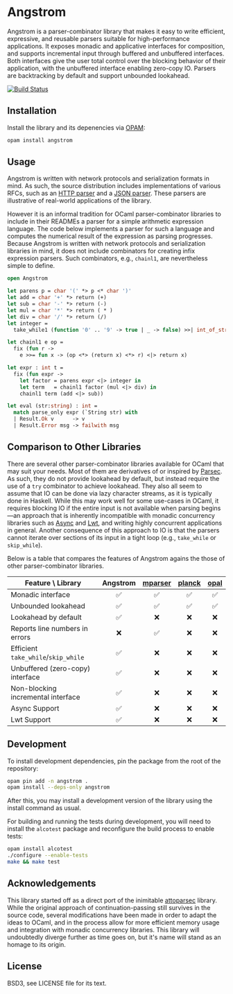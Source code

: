 # Angstrom

Angstrom is a parser-combinator library that makes it easy to write efficient,
expressive, and reusable parsers suitable for high-performance applications. It
exposes monadic and applicative interfaces for composition, and supports
incremental input through buffered and unbuffered interfaces. Both interfaces
give the user total control over the blocking behavior of their application,
with the unbuffered interface enabling zero-copy IO. Parsers are backtracking
by default and support unbounded lookahead.

[![Build Status](https://travis-ci.org/inhabitedtype/angstrom.svg?branch=master)](https://travis-ci.org/inhabitedtype/angstrom)


## Installation

Install the library and its depenencies via [OPAM][opam]:

[opam]: http://opam.ocaml.org/

```bash
opam install angstrom
```

## Usage

Angstrom is written with network protocols and serialization formats in mind.
As such, the source distribution includes implementations of various RFCs, such
as an [HTTP parser][http] and a [JSON parser][json]. These parsers are
illustrative of real-world applications of the library.

[http]: https://github.com/inhabitedtype/angstrom/blob/master/rfcs/rFC2616.ml
[json]: https://github.com/inhabitedtype/angstrom/blob/master/rfcs/rFC7159.ml

However it is an informal tradition for OCaml parser-combinator libraries to
include in their READMEs a parser for a simple arithmetic expression language.
The code below implements a parser for such a language and computes the
numerical result of the expression as parsing progresses. Because Angstrom is
written with network protocols and serialization libraries in mind, it does not
include combinators for creating infix expression parsers. Such combinators,
e.g., `chainl1`, are nevertheless simple to define.

```ocaml
open Angstrom

let parens p = char '(' *> p <* char ')'
let add = char '+' *> return (+)
let sub = char '-' *> return (-)
let mul = char '*' *> return ( * )
let div = char '/' *> return (/)
let integer =
  take_while1 (function '0' .. '9' -> true | _ -> false) >>| int_of_string

let chainl1 e op =
  fix (fun r ->
    e >>= fun x -> (op <*> (return x) <*> r) <|> return x)

let expr : int t =
  fix (fun expr ->
    let factor = parens expr <|> integer in
    let term   = chainl1 factor (mul <|> div) in
    chainl1 term (add <|> sub))

let eval (str:string) : int =
  match parse_only expr (`String str) with
  | Result.Ok v      -> v
  | Result.Error msg -> failwith msg
```


## Comparison to Other Libraries

There are several other parser-combinator libraries available for OCaml that
may suit your needs. Most of them are derivatives of or inspired by [Parsec][].
As such, they do not provide lookahead by default, but instead require the use
of a `try` combinator to achieve lookahead. They also all seem to assume that
IO can be done via lazy character streams, as it is typically done in Haskell.
While this may work well for some use-cases in OCaml, it requires blocking IO
if the entire input is not available when parsing begins&mdash;an approach that
is inherently incompatible with monadic concurrency libraries such as [Async]
and [Lwt], and writing highly concurrent applications in general. Another
consequence of this approach to IO is that the parsers cannot iterate over
sections of its input in a tight loop (e.g., `take_while` or `skip_while`).

Below is a table that compares the features of Angstrom agains the those of
other parser-combinator libraries.

[parsec]: https://hackage.haskell.org/package/parsec
[async]: https://github.com/janestreet/async
[lwt]: https://ocsigen.org/lwt/


Feature \ Library                   | Angstrom | [mparser] | [planck] | [opal] |
------------------------------------|:--------:|:---------:|:--------:|:------:|
Monadic interface                   | ✅        | ✅         | ✅        | ✅      |
Unbounded lookahead                 | ✅        | ✅         | ✅        | ✅      |
Lookahead by default                | ✅        | ❌         | ❌        | ❌      |
Reports line numbers in errors      | ❌        | ✅         | ❌        | ❌      |
Efficient `take_while`/`skip_while` | ✅        | ❌         | ❌        | ❌      |
Unbuffered (zero-copy) interface    | ✅        | ❌         | ❌        | ❌      |
Non-blocking incremental interface  | ✅        | ❌         | ❌        | ❌      |
Async Support                       | ✅        | ❌         | ❌        | ❌      |
Lwt Support                         | ✅        | ❌         | ❌        | ❌      |

[mparser]: https://github.com/cakeplus/mparser
[opal]: https://github.com/pyrocat101/opal
[planck]: https://bitbucket.org/camlspotter/planck


## Development

To install development dependencies, pin the package from the root of the
repository:

```bash
opam pin add -n angstrom .
opam install --deps-only angstrom
```

After this, you may install a development version of the library using the
install command as usual.

For building and running the tests during development, you will need to install
the `alcotest` package and reconfigure the build process to enable tests:

```bash
opam install alcotest
./configure --enable-tests
make && make test
```

## Acknowledgements

This library started off as a direct port of the inimitable [attoparsec][]
library. While the original approach of continuation-passing still survives in
the source code, several modifications have been made in order to adapt the
ideas to OCaml, and in the process allow for more efficient memory usage and
integration with monadic concurrency libraries. This library will undoubtedly
diverge further as time goes on, but it's name will stand as an homage to its
origin.

[attoparsec]: https://github.com/bos/attoparsec


## License

BSD3, see LICENSE file for its text.
